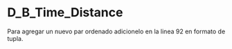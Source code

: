 # D_B_Time_Distance

Para agregar un nuevo par ordenado adicionelo en la linea 92 en formato de tupla.
